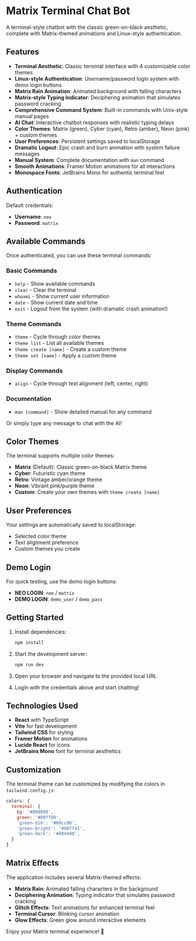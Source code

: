# Matrix Terminal Chat Bot

A terminal-style chatbot with the classic green-on-black aesthetic, complete with Matrix-themed animations and Linux-style authentication.

## Features

- **Terminal Aesthetic**: Classic terminal interface with 4 customizable color themes
- **Linux-style Authentication**: Username/password login system with demo login buttons
- **Matrix Rain Animation**: Animated background with falling characters
- **Matrix-style Typing Indicator**: Deciphering animation that simulates password cracking
- **Comprehensive Command System**: Built-in commands with Unix-style manual pages
- **AI Chat**: Interactive chatbot responses with realistic typing delays
- **Color Themes**: Matrix (green), Cyber (cyan), Retro (amber), Neon (pink) + custom themes
- **User Preferences**: Persistent settings saved to localStorage
- **Dramatic Logout**: Epic crash and burn animation with system failure messages
- **Manual System**: Complete documentation with `man` command
- **Smooth Animations**: Framer Motion animations for all interactions
- **Monospace Fonts**: JetBrains Mono for authentic terminal feel

## Authentication

Default credentials:
- **Username**: `neo`
- **Password**: `matrix`

## Available Commands

Once authenticated, you can use these terminal commands:

### Basic Commands
- `help` - Show available commands
- `clear` - Clear the terminal
- `whoami` - Show current user information
- `date` - Show current date and time
- `exit` - Logout from the system (with dramatic crash animation!)

### Theme Commands
- `theme` - Cycle through color themes
- `theme list` - List all available themes
- `theme create [name]` - Create a custom theme
- `theme set [name]` - Apply a custom theme

### Display Commands
- `align` - Cycle through text alignment (left, center, right)

### Documentation
- `man [command]` - Show detailed manual for any command

Or simply type any message to chat with the AI!

## Color Themes

The terminal supports multiple color themes:

- **Matrix** (Default): Classic green-on-black Matrix theme
- **Cyber**: Futuristic cyan theme
- **Retro**: Vintage amber/orange theme
- **Neon**: Vibrant pink/purple theme
- **Custom**: Create your own themes with `theme create [name]`

## User Preferences

Your settings are automatically saved to localStorage:
- Selected color theme
- Text alignment preference
- Custom themes you create

## Demo Login

For quick testing, use the demo login buttons:
- **NEO LOGIN**: `neo` / `matrix`
- **DEMO LOGIN**: `demo_user` / `demo_pass`

## Getting Started

1. Install dependencies:
   ```bash
   npm install
   ```

2. Start the development server:
   ```bash
   npm run dev
   ```

3. Open your browser and navigate to the provided local URL

4. Login with the credentials above and start chatting!

## Technologies Used

- **React** with TypeScript
- **Vite** for fast development
- **Tailwind CSS** for styling
- **Framer Motion** for animations
- **Lucide React** for icons
- **JetBrains Mono** font for terminal aesthetics

## Customization

The terminal theme can be customized by modifying the colors in `tailwind.config.js`:

```javascript
colors: {
  terminal: {
    bg: '#000000',
    green: '#00ff00',
    'green-dim': '#00cc00',
    'green-bright': '#00ff41',
    'green-dark': '#004400',
  }
}
```

## Matrix Effects

The application includes several Matrix-themed effects:

- **Matrix Rain**: Animated falling characters in the background
- **Deciphering Animation**: Typing indicator that simulates password cracking
- **Glitch Effects**: Text animations for enhanced terminal feel
- **Terminal Cursor**: Blinking cursor animation
- **Glow Effects**: Green glow around interactive elements

Enjoy your Matrix terminal experience! 🚀